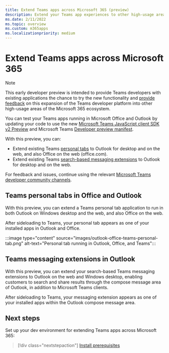 ```yaml
---
title: Extend Teams apps across Microsoft 365 (preview)
description: Extend your Teams app experiences to other high-usage areas of Microsoft 365 
ms.date: 2/11/2022
ms.topic: overview
ms.custom: m365apps
ms.localizationpriority: medium
---
```

# Extend Teams apps across Microsoft 365

> [!NOTE]
> This early developer preview is intended to provide Teams developers with existing applications the chance to try the new functionality and [provide feedback](/microsoftteams/platform/feedback) on this expansion of the Teams developer platform into other high-usage areas of the Microsoft 365 ecosystem.

You can test your Teams apps running in Microsoft Office and Outlook by updating your code to use the new [Microsoft Teams JavaScript client SDK v2 Preview](using-teams-client-sdk-preview.md) and Microsoft Teams [Developer preview manifest](../resources/schema/manifest-schema-dev-preview.md).

With this preview, you can:

- Extend existing Teams [personal tabs](/microsoftteams/platform/tabs/how-to/create-personal-tab) to Outlook for desktop and on the web, and also Office on the web (office.com).
- Extend existing Teams [search-based messaging extensions](/microsoftteams/platform/messaging-extensions/how-to/search-commands/define-search-command) to Outlook for desktop and on the web.

For feedback and issues, continue using the relevant [Microsoft Teams developer community channels](/microsoftteams/platform/feedback).

## Teams personal tabs in Office and Outlook

With this preview, you can extend a Teams personal tab application to run in both Outlook on Windows desktop and the web, and also Office on the web.

After sideloading to Teams, your personal tab appears as one of your installed apps in Outlook and Office.

:::image type="content" source="images/outlook-office-teams-personal-tab.png" alt-text="Personal tab running in Outlook, Office, and Teams":::

## Teams messaging extensions in Outlook

With this preview, you can extend your search-based Teams messaging extensions to Outlook on the web and Windows desktop, enabling customers to search and share results through the compose message area of Outlook, in addition to Microsoft Teams clients.

After sideloading to Teams, your messaging extension appears as one of your installed apps within the Outlook compose message area.

## Next steps

Set up your dev environment for extending Teams apps across Microsoft 365:

> [!div class="nextstepaction"]
> [Install prerequisites](prerequisites.md)
